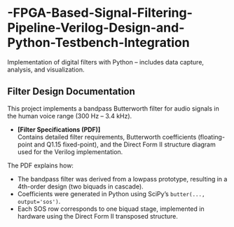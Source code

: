 # -FPGA-Based-Signal-Filtering-Pipeline-Verilog-Design-and-Python-Testbench-Integration
Implementation of digital filters with Python – includes data capture, analysis, and visualization.


## Filter Design Documentation

This project implements a bandpass Butterworth filter for audio signals in the human voice range (300 Hz – 3.4 kHz).  

- **[Filter Specifications (PDF)]**  
  Contains detailed filter requirements, Butterworth coefficients (floating-point and Q1.15 fixed-point), and the Direct Form II structure diagram used for the Verilog implementation.  

The PDF explains how:
- The bandpass filter was derived from a lowpass prototype, resulting in a 4th-order design (two biquads in cascade).  
- Coefficients were generated in Python using SciPy’s `butter(..., output='sos')`.  
- Each SOS row corresponds to one biquad stage, implemented in hardware using the Direct Form II transposed structure.  
